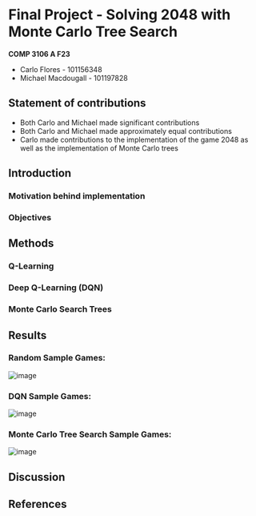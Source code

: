 # Final Project - Solving 2048 with Monte Carlo Tree Search
**COMP 3106 A F23**

- Carlo Flores - 101156348
- Michael Macdougall - 101197828

## Statement of contributions
- Both Carlo and Michael made significant contributions
- Both Carlo and Michael made approximately equal contributions
- Carlo made contributions to  the implementation of the game 2048 as well as the implementation of Monte Carlo trees 

## Introduction
### Motivation behind implementation

### Objectives 

## Methods

### Q-Learning

### Deep Q-Learning (DQN)


### Monte Carlo Search Trees

## Results
### Random Sample Games:
![image](https://github.com/tfwe/3106-project/assets/116321187/efd0768b-6181-464f-bbe8-5199d17a33fa)

### DQN Sample Games:
![image](https://github.com/tfwe/3106-project/assets/116321187/20e037d1-e864-4181-af73-291513d6e17c)

### Monte Carlo Tree Search Sample Games:
![image](https://github.com/tfwe/3106-project/assets/116321187/158703cc-5eed-4d52-ab4d-02c6a66fb4a9)

## Discussion

## References

  
